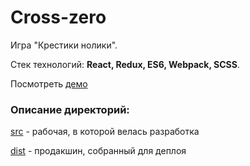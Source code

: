 # Cross-zero
Игра "Крестики нолики".

Стек технологий: **React, Redux, ES6, Webpack, SCSS**.

Посмотреть [демо](https://dimakrsna.github.io/cross-zero/dist/index.html)

### Описание директорий:
[src](https://github.com/dimakrsna/cross-zero/tree/master/src) - рабочая, в которой велась разработка

[dist](https://github.com/dimakrsna/cross-zero/tree/master/dist) - продакшин, собранный для деплоя

